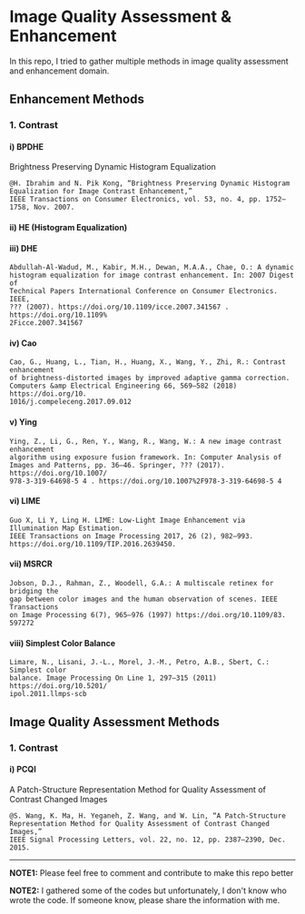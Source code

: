 # Image Quality Assessment & Enhancement

In this repo, I tried to gather multiple methods in image quality assessment and enhancement domain. 

## Enhancement Methods
### 1. Contrast
#### i) BPDHE
Brightness Preserving Dynamic Histogram Equalization 

```
@H. Ibrahim and N. Pik Kong, “Brightness Preserving Dynamic Histogram Equalization for Image Contrast Enhancement,”
IEEE Transactions on Consumer Electronics, vol. 53, no. 4, pp. 1752–1758, Nov. 2007.
```
#### ii) HE (Histogram Equalization)


#### iii) DHE
```
Abdullah-Al-Wadud, M., Kabir, M.H., Dewan, M.A.A., Chae, O.: A dynamic
histogram equalization for image contrast enhancement. In: 2007 Digest of
Technical Papers International Conference on Consumer Electronics. IEEE,
??? (2007). https://doi.org/10.1109/icce.2007.341567 . https://doi.org/10.1109%
2Ficce.2007.341567
```
#### iv) Cao
```
Cao, G., Huang, L., Tian, H., Huang, X., Wang, Y., Zhi, R.: Contrast enhancement
of brightness-distorted images by improved adaptive gamma correction.
Computers &amp Electrical Engineering 66, 569–582 (2018) https://doi.org/10.
1016/j.compeleceng.2017.09.012
```
#### v) Ying
```
Ying, Z., Li, G., Ren, Y., Wang, R., Wang, W.: A new image contrast enhancement
algorithm using exposure fusion framework. In: Computer Analysis of
Images and Patterns, pp. 36–46. Springer, ??? (2017). https://doi.org/10.1007/
978-3-319-64698-5 4 . https://doi.org/10.1007%2F978-3-319-64698-5 4
```
#### vi) LIME
```
Guo X, Li Y, Ling H. LIME: Low-Light Image Enhancement via Illumination Map Estimation. 
IEEE Transactions on Image Processing 2017, 26 (2), 982–993. https://doi.org/10.1109/TIP.2016.2639450.
```
#### vii) MSRCR
```
Jobson, D.J., Rahman, Z., Woodell, G.A.: A multiscale retinex for bridging the
gap between color images and the human observation of scenes. IEEE Transactions
on Image Processing 6(7), 965–976 (1997) https://doi.org/10.1109/83.
597272
```
#### viii) Simplest Color Balance
```
Limare, N., Lisani, J.-L., Morel, J.-M., Petro, A.B., Sbert, C.: Simplest color
balance. Image Processing On Line 1, 297–315 (2011) https://doi.org/10.5201/
ipol.2011.llmps-scb
```



## Image Quality Assessment Methods
### 1. Contrast
#### i) PCQI
A Patch-Structure Representation Method for Quality Assessment of Contrast Changed Images
```
@S. Wang, K. Ma, H. Yeganeh, Z. Wang, and W. Lin, “A Patch-Structure Representation Method for Quality Assessment of Contrast Changed Images,”
IEEE Signal Processing Letters, vol. 22, no. 12, pp. 2387–2390, Dec. 2015.
```
*********************************************



**NOTE1:** Please feel free to comment and contribute to make this repo better 

**NOTE2:** I gathered some of the codes but unfortunately, I don't know who wrote the code. 
If someone know, please share the information with me.